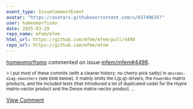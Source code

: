 ```yaml
---
event_type: IssueCommentEvent
avatar: "https://avatars.githubusercontent.com/u/65740635?"
user: homeomorfismo
date: 2025-03-29
repo_name: mfem/mfem
html_url: https://github.com/mfem/mfem/pull/4498
repo_url: https://github.com/mfem/mfem
---
```


<a href='https://github.com/homeomorfismo' target='_blank'>homeomorfismo</a> commented on issue <a href='https://github.com/mfem/mfem/pull/4498' target='_blank'>mfem/mfem#4498</a>.

<small>> I put most of these commits (with a cleaner history; no cherry-pick sadly) in `dev/abs-diag-smoothers` (see blob below). It mainly omits the L(p,q)-drivers, the `PowerAbs` matrix products, and the included tests (that introduced a lot of duplicated code) for the Hypre matrix-vector product and the Dense matrix-vector product....</small>

<a href='https://github.com/mfem/mfem/pull/4498' target='_blank'>View Comment</a>